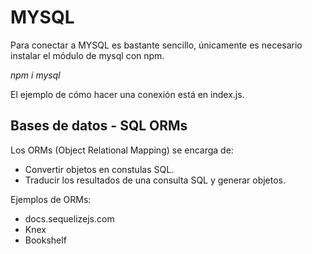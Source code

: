 # MYSQL
Para conectar a MYSQL es bastante sencillo, únicamente es necesario instalar el módulo de mysql con npm.

*npm i mysql*

El ejemplo de cómo hacer una conexión está en index.js.

## Bases de datos - SQL ORMs
Los ORMs (Object Relational Mapping) se encarga de:
- Convertir objetos en constulas SQL.
- Traducir los resultados de una consulta SQL y generar objetos.

Ejemplos de ORMs:
- docs.sequelizejs.com
- Knex
- Bookshelf